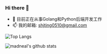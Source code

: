 ### Hi there 👋

<!--
**shijting/shijting** is a ✨ _special_ ✨ repository because its `README.md` (this file) appears on your GitHub profile.

Here are some ideas to get you started:

- 🔭 I’m currently working on ...
- 🌱 I’m currently learning ...
- 👯 I’m looking to collaborate on ...
- 🤔 I’m looking for help with ...
- 💬 Ask me about ...
- 📫 How to reach me: ...
- 😄 Pronouns: ...
- ⚡ Fun fact: ...
-->
- 🔭 目前正在从事Golang和Python后端开发工作
- 📫 我的邮箱: shjting0510@gmail.com
<!--

-->
![Top Langs](https://github-readme-stats.vercel.app/api/top-langs/?username=shijting&layout=compact&hide=TSQL)

![madneal's github stats](https://github-readme-stats.vercel.app/api?username=shijting&show_icons=true&theme=radical)
